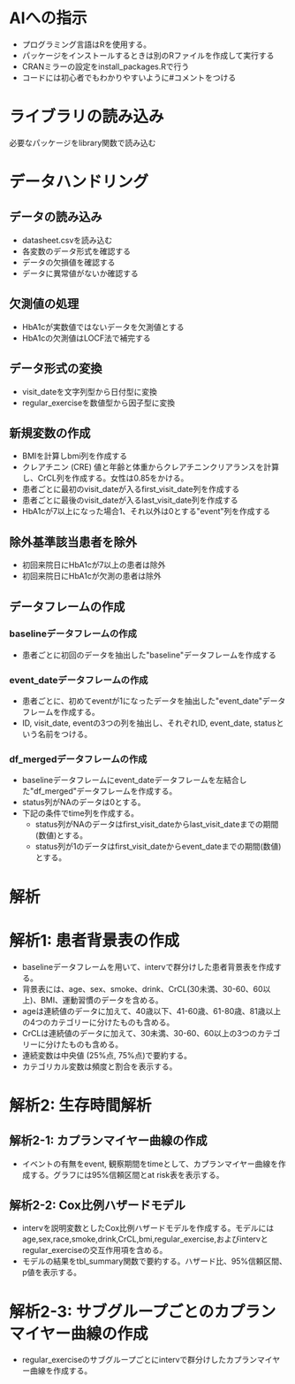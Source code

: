 # AIへの指示
- プログラミング言語はRを使用する。
- パッケージをインストールするときは別のRファイルを作成して実行する
- CRANミラーの設定をinstall_packages.Rで行う
- コードには初心者でもわかりやすいように#コメントをつける

# ライブラリの読み込み
必要なパッケージをlibrary関数で読み込む

# データハンドリング
## データの読み込み
- datasheet.csvを読み込む
- 各変数のデータ形式を確認する
- データの欠損値を確認する
- データに異常値がないか確認する

## 欠測値の処理
- HbA1cが実数値ではないデータを欠測値とする
- HbA1cの欠測値はLOCF法で補完する

## データ形式の変換
- visit_dateを文字列型から日付型に変換
- regular_exerciseを数値型から因子型に変換

## 新規変数の作成
- BMIを計算しbmi列を作成する
- クレアチニン (CRE) 値と年齢と体重からクレアチニンクリアランスを計算し、CrCL列を作成する。女性は0.85をかける。
- 患者ごとに最初のvisit_dateが入るfirst_visit_date列を作成する
- 患者ごとに最後のvisit_dateが入るlast_visit_date列を作成する
- HbA1cが7以上になった場合1、それ以外は0とする"event"列を作成する

## 除外基準該当患者を除外
- 初回来院日にHbA1cが7以上の患者は除外
- 初回来院日にHbA1cが欠測の患者は除外

## データフレームの作成
### baselineデータフレームの作成
- 患者ごとに初回のデータを抽出した"baseline"データフレームを作成する

### event_dateデータフレームの作成
- 患者ごとに、初めてeventが1になったデータを抽出した"event_date"データフレームを作成する。
- ID, visit_date, eventの3つの列を抽出し、それぞれID, event_date, statusという名前をつける。

### df_mergedデータフレームの作成
- baselineデータフレームにevent_dateデータフレームを左結合した"df_merged"データフレームを作成する。
- status列がNAのデータは0とする。
- 下記の条件でtime列を作成する。
  - status列がNAのデータはfirst_visit_dateからlast_visit_dateまでの期間(数値)とする。
  - status列が1のデータはfirst_visit_dateからevent_dateまでの期間(数値)とする。

# 解析
# 解析1: 患者背景表の作成
- baselineデータフレームを用いて、intervで群分けした患者背景表を作成する。
- 背景表には、age、sex、smoke、drink、CrCL(30未満、30-60、60以上)、BMI、運動習慣のデータを含める。
- ageは連続値のデータに加えて、40歳以下、41-60歳、61-80歳、81歳以上の4つのカテゴリーに分けたものも含める。
- CrCLは連続値のデータに加えて、30未満、30-60、60以上の3つのカテゴリーに分けたものも含める。
- 連続変数は中央値 (25%点, 75%点)で要約する。
- カテゴリカル変数は頻度と割合を表示する。


# 解析2: 生存時間解析
## 解析2-1: カプランマイヤー曲線の作成
- イベントの有無をevent, 観察期間をtimeとして、カプランマイヤー曲線を作成する。グラフには95%信頼区間とat risk表を表示する。

## 解析2-2: Cox比例ハザードモデル
- intervを説明変数としたCox比例ハザードモデルを作成する。モデルにはage,sex,race,smoke,drink,CrCL,bmi,regular_exercise,およびintervとregular_exerciseの交互作用項を含める。
- モデルの結果をtbl_summary関数で要約する。ハザード比、95%信頼区間、p値を表示する。

# 解析2-3: サブグループごとのカプランマイヤー曲線の作成
- regular_exerciseのサブグループごとにintervで群分けしたカプランマイヤー曲線を作成する。



